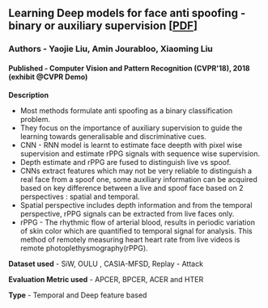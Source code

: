 ## Learning Deep models for face anti spoofing - binary or auxiliary supervision [[PDF](https://arxiv.org/pdf/1803.11097)]

### Authors - Yaojie Liu, Amin Jourabloo, Xiaoming Liu

#### Published  - Computer Vision and Pattern Recognition (CVPR'18), 2018 (exhibit @CVPR Demo) 

**Description** 
- Most methods formulate anti spoofing as a binary classification problem.
- They focus on the importance of auxiliary supervision to guide the learning towards generalisable and discriminative cues.
- CNN - RNN model is learnt to estimate face deepth with pixel wise supervision and estimate rPPG signals with sequence wise supervision.
- Depth estimate and rPPG are fused to distinguish live vs spoof.
- CNNs extract features which may not be very reliable to distinguish a real face from a spoof one, some auxiliary information can be acquired based on key difference between a  live and spoof face based on 2 perspectives : spatial and temporal.
- Spatial perspective includes depth information and from the temporal perspective, rPPG signals can be extracted from live faces only.
- rPPG - The rhythmic flow of arterial blood, results in periodic variation of skin color which are quantified to temporal signal for analysis. This method of remotely measuring heart heart rate from live videos is remote photoplethysmography(rPPG).

**Dataset used** - SiW, OULU , CASIA-MFSD, Replay - Attack

**Evaluation Metric used** - APCER, BPCER, ACER and HTER

**Type** - Temporal and Deep feature based
